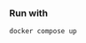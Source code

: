 ### Run with 

`docker compose up`

<!--
docker pull mysql:latest
docker run -d -p 3306:3306 -e MYSQL_ROOT_PASSWORD=root -e MYSQL_DATABASE=users-api -e MYSQL_PASSWORD=root --name mysql-container mysql:latest
docker exec -t mysql-container bash
mysql -uroot -p
create database `users-api`;

docker pull memcached:latest
docker run -d -p 11211:11211 --name memcached-container memcached:latest

docker pull mongo:4
docker run -d -p 27017:27017 -e MONGO_INITDB_ROOT_USERNAME=root -e MONGO_INITDB_ROOT_PASSWORD=root --name mongo-container mongo:4
docker exec -t mongo-container bash
mongo --username root --password root --authenticationDatabase admin

docker pull rabbitmq:4-management
docker run -d -p 5671:5671 -p 5672:5672 -p 15672:15672 -e RABBITMQ_DEFAULT_USER=root -e RABBITMQ_DEFAULT_PASS=root --name rabbit-container rabbitmq:4-management

docker pull solr:latest
docker run -d -p 8983:8983 --name solr-container -v $(pwd)/search-api/solr-config:/opt/solr/server/solr/hotels solr:latest solr-create -c hotels
-->